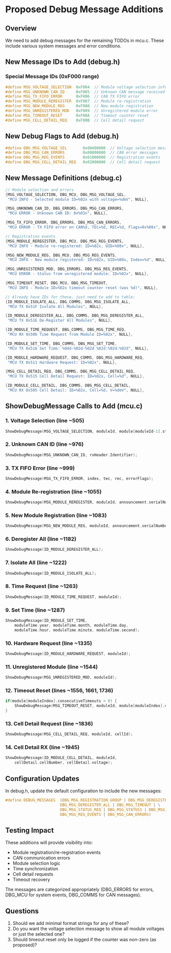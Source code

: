 # Proposed Debug Message Additions

## Overview
We need to add debug messages for the remaining TODOs in mcu.c. These include various system messages and error conditions.

## New Message IDs to Add (debug.h)

### Special Message IDs (0xF000 range)
```c
#define MSG_VOLTAGE_SELECTION  0xF004  // Module voltage selection info
#define MSG_UNKNOWN_CAN_ID     0xF005  // Unknown CAN message received
#define MSG_TX_FIFO_ERROR      0xF006  // CAN TX FIFO error
#define MSG_MODULE_REREGISTER  0xF007  // Module re-registration
#define MSG_NEW_MODULE_REG     0xF008  // New module registration
#define MSG_UNREGISTERED_MOD   0xF009  // Unregistered module error
#define MSG_TIMEOUT_RESET      0xF00A  // Timeout counter reset
#define MSG_CELL_DETAIL_REQ    0xF00B  // Cell detail request
```

## New Debug Flags to Add (debug.h)

```c
#define DBG_MSG_VOLTAGE_SEL       0x00400000  // Voltage selection messages
#define DBG_MSG_CAN_ERRORS        0x00800000  // CAN error messages  
#define DBG_MSG_REG_EVENTS        0x01000000  // Registration events
#define DBG_MSG_CELL_DETAIL_REQ   0x02000000  // Cell detail request
```

## New Message Definitions (debug.c)

```c
// Module selection and errors
{MSG_VOLTAGE_SELECTION, DBG_MCU, DBG_MSG_VOLTAGE_SEL,
 "MCU INFO - Selected module ID=%02x with voltage=%dmV", NULL},

{MSG_UNKNOWN_CAN_ID, DBG_ERRORS, DBG_MSG_CAN_ERRORS,
 "MCU ERROR - Unknown CAN ID: 0x%03x", NULL},

{MSG_TX_FIFO_ERROR, DBG_ERRORS, DBG_MSG_CAN_ERRORS,
 "MCU ERROR - TX FIFO error on CAN%d, TEC=%d, REC=%d, Flags=0x%08x", NULL},

// Registration events
{MSG_MODULE_REREGISTER, DBG_MCU, DBG_MSG_REG_EVENTS,
 "MCU INFO - Module re-registered: ID=%02x, UID=%08x", NULL},

{MSG_NEW_MODULE_REG, DBG_MCU, DBG_MSG_REG_EVENTS,
 "MCU INFO - New module registered: ID=%02x, UID=%08x, Index=%d", NULL},

{MSG_UNREGISTERED_MOD, DBG_ERRORS, DBG_MSG_REG_EVENTS,
 "MCU ERROR - Status from unregistered module: ID=%02x", NULL},

{MSG_TIMEOUT_RESET, DBG_MCU, DBG_MSG_TIMEOUT,
 "MCU INFO - Module ID=%02x timeout counter reset (was %d)", NULL},

// Already have IDs for these, just need to add to table:
{ID_MODULE_ISOLATE_ALL, DBG_COMMS, DBG_MSG_ISOLATE_ALL,
 "MCU TX 0x51F Isolate All Modules", NULL},

{ID_MODULE_DEREGISTER_ALL, DBG_COMMS, DBG_MSG_DEREGISTER_ALL,
 "MCU TX 0x51E De-Register All Modules", NULL},

{ID_MODULE_TIME_REQUEST, DBG_COMMS, DBG_MSG_TIME_REQ,
 "MCU RX 0x506 Time Request from Module ID=%02x", NULL},

{ID_MODULE_SET_TIME, DBG_COMMS, DBG_MSG_SET_TIME,
 "MCU TX 0x516 Set Time: %04d-%02d-%02d %02d:%02d:%02d", NULL},

{ID_MODULE_HARDWARE_REQUEST, DBG_COMMS, DBG_MSG_HARDWARE_REQ,
 "MCU TX 0x511 Hardware Request: ID=%02x", NULL},

{MSG_CELL_DETAIL_REQ, DBG_COMMS, DBG_MSG_CELL_DETAIL_REQ,
 "MCU TX 0x515 Cell Detail Request: ID=%02x, Cell=%d", NULL},

{ID_MODULE_CELL_DETAIL, DBG_COMMS, DBG_MSG_CELL_DETAIL,
 "MCU RX 0x505 Cell Detail: ID=%02x, Cell=%d, V=%dmV", NULL},
```

## ShowDebugMessage Calls to Add (mcu.c)

### 1. Voltage Selection (line ~505)
```c
ShowDebugMessage(MSG_VOLTAGE_SELECTION, moduleId, module[moduleId-1].status1.voltage);
```

### 2. Unknown CAN ID (line ~976)
```c
ShowDebugMessage(MSG_UNKNOWN_CAN_ID, rxHeader.Identifier);
```

### 3. TX FIFO Error (line ~999)
```c
ShowDebugMessage(MSG_TX_FIFO_ERROR, index, tec, rec, errorFlags);
```

### 4. Module Re-registration (line ~1055)
```c
ShowDebugMessage(MSG_MODULE_REREGISTER, moduleId, announcement.serialNumber);
```

### 5. New Module Registration (line ~1083)
```c
ShowDebugMessage(MSG_NEW_MODULE_REG, moduleId, announcement.serialNumber, pack.numberOfActiveModules-1);
```

### 6. Deregister All (line ~1182)
```c
ShowDebugMessage(ID_MODULE_DEREGISTER_ALL);
```

### 7. Isolate All (line ~1222)
```c
ShowDebugMessage(ID_MODULE_ISOLATE_ALL);
```

### 8. Time Request (line ~1263)
```c
ShowDebugMessage(ID_MODULE_TIME_REQUEST, moduleId);
```

### 9. Set Time (line ~1287)
```c
ShowDebugMessage(ID_MODULE_SET_TIME, 
    moduleTime.year, moduleTime.month, moduleTime.day,
    moduleTime.hour, moduleTime.minute, moduleTime.second);
```

### 10. Hardware Request (line ~1335)
```c
ShowDebugMessage(ID_MODULE_HARDWARE_REQUEST, moduleId);
```

### 11. Unregistered Module (line ~1544)
```c
ShowDebugMessage(MSG_UNREGISTERED_MOD, moduleId);
```

### 12. Timeout Reset (lines ~1556, 1661, 1736)
```c
if(module[moduleIndex].consecutiveTimeouts > 0) {
    ShowDebugMessage(MSG_TIMEOUT_RESET, moduleId, module[moduleIndex].consecutiveTimeouts);
}
```

### 13. Cell Detail Request (line ~1836)
```c
ShowDebugMessage(MSG_CELL_DETAIL_REQ, moduleId, cellId);
```

### 14. Cell Detail RX (line ~1945)
```c
ShowDebugMessage(ID_MODULE_CELL_DETAIL, moduleId, 
    cellDetail.cellNumber, cellDetail.voltage);
```

## Configuration Updates

In debug.h, update the default configuration to include the new messages:
```c
#define DEBUG_MESSAGES  (DBG_MSG_REGISTRATION_GROUP | DBG_MSG_DEREGISTER | \
                        DBG_MSG_DEREGISTER_ALL | DBG_MSG_TIMEOUT | \
                        DBG_MSG_STATUS_REQ | DBG_MSG_STATUS1 | DBG_MSG_MINIMAL | \
                        DBG_MSG_REG_EVENTS | DBG_MSG_CAN_ERRORS)
```

## Testing Impact

These additions will provide visibility into:
- Module registration/re-registration events
- CAN communication errors
- Module selection logic
- Time synchronization
- Cell detail requests
- Timeout recovery

The messages are categorized appropriately (DBG_ERRORS for errors, DBG_MCU for system events, DBG_COMMS for CAN messages).

## Questions

1. Should we add minimal format strings for any of these?
2. Do you want the voltage selection message to show all module voltages or just the selected one?
3. Should timeout reset only be logged if the counter was non-zero (as proposed)?